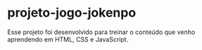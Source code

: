 # projeto-jogo-jokenpo

Esse projeto foi desenvolvido para treinar o conteúdo que venho aprendendo em HTML, CSS e JavaScript.